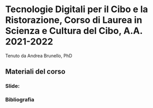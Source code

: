 # Tecnologie Digitali per il Cibo e la Ristorazione, Corso di Laurea in Scienza e Cultura del Cibo, A.A. 2021-2022

Tenuto da Andrea Brunello, PhD

## Materiali del corso

### Slide:


### Bibliografia
